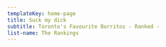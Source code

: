```yaml
---
templateKey: home-page
title: Suck my dick
subtitle: Toronto's Favourite Burritos - Ranked -
list-name: The Rankings
---
```


